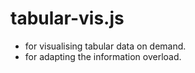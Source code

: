 # tabular-vis.js
  * for visualising tabular data on demand.
  * for adapting the information overload.
  
